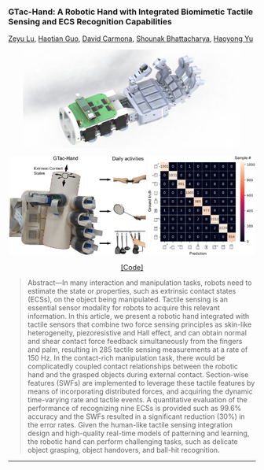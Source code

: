 ### GTac-Hand: A Robotic Hand with Integrated Biomimetic Tactile Sensing and ECS Recognition Capabilities

<a href="https://roobooot.github.io/">Zeyu Lu</a>, 
<a href="https://wiki.nus.edu.sg/display/biorobotics/2021/01/13/Guo+Haotian">Haotian Guo</a>, 
<a href="https://wiki.nus.edu.sg/display/biorobotics/2020/10/01/David+Nicolas+Carmona+Moreno">David Carmona</a>, 
<a href="https://wiki.nus.edu.sg/display/biorobotics/2020/10/01/Shounak+Bhattacharya">Shounak Bhattacharya</a>, 
<a href="https://cde.nus.edu.sg/bme/staff/dr-yuhy/">Haoyong Yu</a>




<p align="center">
<!-- <img height="200" src="./src/img/gtac_hand_rendering_0.JPG"> -->
<img height="200" src="./src/img/gtac_hand_rendering_1.png">
</p>

<p align="center">
<img height="200" src="./src/img/ECS_explain_white_BG.png">
<img height="200" src="./src/img/ECS_recog_confusion_mat.png">
</p>

<p align="center">
    <a href="https://github.com/roobooot/GTac_/tree/main/software/GTac_Hand">[Code]</a>
</p>

> Abstract—In many interaction and manipulation tasks, robots need to estimate the state or properties, such as extrinsic contact states (ECSs), on the object being manipulated. Tactile sensing is an essential sensor modality for robots to acquire this relevant information. In this article, we present a robotic hand integrated with tactile sensors that combine two force sensing principles as skin-like heterogeneity, piezoresistive and Hall effect, and can obtain normal and shear contact force feedback simultaneously from the fingers and palm, resulting in 285 tactile sensing measurements at a rate of 150 Hz. In the contact-rich manipulation task, there would be complicatedly coupled contact relationships between the robotic hand and the grasped objects during external contact. Section-wise features (SWFs) are implemented to leverage these tactile features by means of incorporating distributed forces, and acquiring the dynamic time-varying rate and tactile events. A quantitative evaluation of the performance of recognizing nine ECSs is provided such as 99.6% accuracy and the SWFs resulted in a significant reduction (30%) in the error rates. Given the human-like tactile sensing integration design and high-quality real-time models of patterning and learning, the robotic hand can perform challenging tasks, such as delicate object grasping, object handovers, and ball-hit recognition.

-------------------------------------
